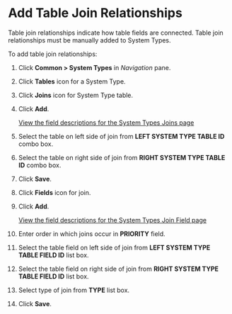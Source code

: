 # Add Table Join Relationships

Table join relationships indicate how table fields are connected. Table
join relationships must be manually added to System Types.

To add table join relationships:

1.  Click **Common \> System Types** in *Navigation* pane.

2.  Click **Tables** icon for a System Type.

3.  Click **Joins** icon for System Type table.

4.  Click **Add**.
    
    [View the field descriptions for the System Types Joins
    page](../Page_Desc/System_Types_Joins.htm)

5.  Select the table on left side of join from **LEFT SYSTEM TYPE TABLE
    ID** combo box.

6.  Select the table on right side of join from **RIGHT SYSTEM TYPE
    TABLE ID** combo box.

7.  Click **Save**.

8.  Click **Fields** icon for join.

9.  Click **Add**.
    
    [View the field descriptions for the System Types Join Field
    page](../Page_Desc/System_Types_Join_Field.htm)

10. Enter order in which joins occur in **PRIORITY** field.

11. Select the table field on left side of join from **LEFT SYSTEM TYPE
    TABLE FIELD ID** list box.

12. Select the table field on right side of join from **RIGHT SYSTEM
    TYPE TABLE FIELD ID** list box.

13. Select type of join from **TYPE** list box.

14. Click **Save**.
